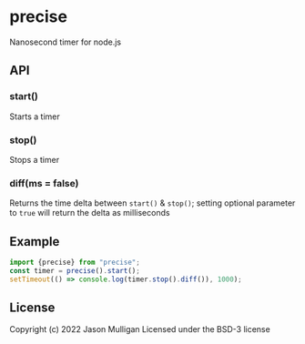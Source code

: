 # precise
Nanosecond timer for node.js

## API
### start()
Starts a timer

### stop()
Stops a timer

### diff(ms = false)
Returns the time delta between `start()` & `stop()`; setting optional parameter to `true` will return the delta as milliseconds

## Example
```javascript
import {precise} from "precise";
const timer = precise().start();
setTimeout(() => console.log(timer.stop().diff()), 1000);
```

## License
Copyright (c) 2022 Jason Mulligan
Licensed under the BSD-3 license
